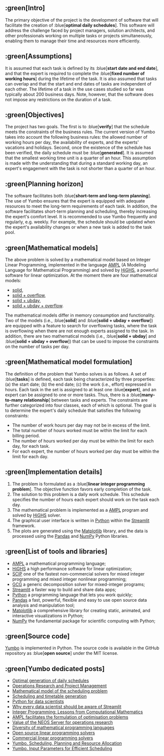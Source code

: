 ## :green[Intro]
The primary objective of the project is the development of software that will facilitate the creation of :blue[**optimal daily schedules**]. This software will address the challenge faced by project managers, solution architects, and other professionals working on multiple tasks or projects simultaneously, enabling them to manage their time and resources more efficiently.


## :green[Assumptions]
It is assumed that each task is defined by its :blue[**start date and end date**], and that the expert is required to complete the :blue[**fixed number of working hours**] during the lifetime of the task. It is also assumed that tasks can overlap and that the start and end dates of tasks are independent of each other. The lifetime of a task in the use cases studied so far was typically about 200 business days. Note, however, that the software does not impose any restrictions on the duration of a task.


## :green[Objectives]
The project has two goals. The first is to :blue[**verify**] that the schedule meets the constraints of the business rules. The current version of Yumbo takes into account the following business rules: the allowed number of working hours per day, the availability of experts, and the experts' vacations and holidays. Second, once the existence of the schedule has been verified, the daily schedule must be :blue[**generated**]. It is assumed that the smallest working time unit is a quarter of an hour. This assumption is made with the understanding that during a standard working day, an expert's engagement with the task is not shorter than a quarter of an hour.


## :green[Planning horizon]
The software facilitates both :blue[**short-term and long-term planning**]. The use of Yumbo ensures that the expert is equipped with adequate resources to meet the long-term requirements of each task. In addition, the software facilitates short-term planning and scheduling, thereby increasing the expert's comfort level. It is recommended to use Yumbo frequently and regularly, e.g. weekly. For example, the schedule should be updated when the expert's availability changes or when a new task is added to the task pool.


## :green[Mathematical models]
The above problem is solved by a mathematical model based on Integer Linear Programming, implemented in the language [AMPL](https://ampl.com/) (A Modeling Language for Mathematical Programming) and solved by [HiGHS](https://highs.dev/), a powerful software for linear optimization. At the moment there are four mathematical models:
- [solid](https://github.com/romz-pl/yumbo/tree/main/res/solid.ampl),
- [solid + overflow](https://github.com/romz-pl/yumbo/tree/main/res/solid-overflow.ampl),
- [solid + ubday](https://github.com/romz-pl/yumbo/tree/main/res/solid-ubday.ampl),
- [solid + ubday + overflow](https://github.com/romz-pl/yumbo/tree/main/res/solid-ubday-overflow.ampl).

The mathematical models differ in memory consumption and functionality. Two of the models (i.e., :blue[**solid**] and :blue[**solid + ubday + overflow**]) are equipped with a feature to search for overflowing tasks, where the task is overflowing when there are not enough experts assigned to the task. In addition, there are two mathematical models (i.e., :blue[**solid + ubday**] and :blue[**solid + ubday + overflow**]) that can be used to impose the constraints on the number of tasks per day.



## :green[Mathematical model formulation]
The definition of the problem that Yumbo solves is as follows. A set of :blue[**tasks**] is defined, each task being characterized by three properties: (a) the start date; (b) the end date; (c) the work (i.e., effort) expressed in hours. Each task in the set is assigned to at least one :blue[**expert**], and an expert can be assigned to one or more tasks. Thus, there is a :blue[**many-to-many relationship**] between tasks and experts. The constraints are further categorized into four classes, each of which is optional. The goal is to determine the expert's daily schedule that satisfies the following constraints:
- The number of work hours per day may not be in excess of the limit.
- The total number of hours worked must be within the limit for each billing period.
- The number of hours worked per day must be within the limit for each day, for each task.
- For each expert, the number of hours worked per day must be within the limit for each day.


## :green[Implementation details]
1. The problem is formulated as a :blue[**linear integer programming problem**]. The objective function favors early completion of the task.
2. The solution to this problem is a daily work schedule. This schedule specifies the number of hours each expert should work on the task each day.
3. The mathematical problem is implemented as a [AMPL](https://ampl.com/) program and solved by [HiGHS](https://highs.dev/) solver.
4. The graphical user interface is written in [Python](https://www.python.org/) within the [Streamlit](https://streamlit.io/) framework.
5. The plots are generated using the [Matplotlib](https://matplotlib.org/) library, and the data is processed using the [Pandas](https://pandas.pydata.org/) and [NumPy](https://numpy.org/) Python libraries.


## :green[List of tools and libraries]
- [AMPL](https://ampl.com/) a mathematical programming language; 
- [HiGHS](https://highs.dev/) a high performance software for linear optimization; 
- [SCIP](https://www.scipopt.org/) one of the fastest non-commercial solvers for mixed integer programming and mixed integer nonlinear programming;
- [GCG](https://gcg.or.rwth-aachen.de/) a generic decomposition solver for mixed-integer programs;
- [Streamlit](https://streamlit.io/) a faster way to build and share data apps; 
- [Python](https://www.python.org/) a programming language that lets you work quickly; 
- [Pandas](https://pandas.pydata.org/) a fast, powerful, flexible and easy to use open source data analysis and manipulation tool; 
- [Matplotlib](https://matplotlib.org/) a comprehensive library for creating static, animated, and interactive visualizations in Python; 
- [NumPy](https://numpy.org/) the fundamental package for scientific computing with Python;


## :green[Source code]
[Yumbo](https://github.com/romz-pl/yambo/) is implemented in Python. The source code is available in the GitHub repository as :blue[**open source**] under the MIT license.


## :green[Yumbo dedicated posts]

- [Optimal generation of daily schedules](https://github.com/romz-pl/yumbo/tree/main/doc/post-01/text.md)
- [Operations Research and Project Management](https://github.com/romz-pl/yumbo/tree/main/doc/post-02/text.md)
- [Mathematical model of the scheduling problem](https://github.com/romz-pl/yumbo/tree/main/doc/post-03/text.md)
- [Scheduling and timetable generation](https://github.com/romz-pl/yumbo/tree/main/doc/post-04/text.md)
- [Python for data scientists](https://github.com/romz-pl/yumbo/tree/main/doc/post-05/text.md)
- [Why every data scientist should be aware of Streamlit](https://github.com/romz-pl/yumbo/tree/main/doc/post-06/text.md)
- [Integer Programming: Lessons from Computational Mathematics](https://github.com/romz-pl/yumbo/tree/main/doc/post-07/text.md)
- [AMPL facilitates the formulation of optimisation problems](https://github.com/romz-pl/yumbo/tree/main/doc/post-08/text.md)
- [Value of the NEOS Server for operations research](https://github.com/romz-pl/yumbo/tree/main/doc/post-09/text.md)
- [Diversity of mathematical programming languages](https://github.com/romz-pl/yumbo/tree/main/doc/post-10/text.md)
- [Open source linear programming solvers](https://github.com/romz-pl/yumbo/tree/main/doc/post-11/text.md)
- [Commercial linear programming solvers](https://github.com/romz-pl/yumbo/tree/main/doc/post-12/text.md)
- [Yumbo. Scheduling, Planning and Resource Allocation](https://github.com/romz-pl/yumbo/tree/main/doc/post-13/text.md)
- [Yumbo. Input Parameters for Efficient Scheduling](https://github.com/romz-pl/yumbo/tree/main/doc/post-14/text.md)
